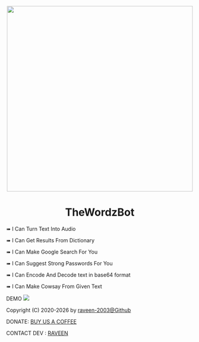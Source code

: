<p align="center"><a href="https://t.me/theWordzBot"><img src="https://cdn.dribbble.com/users/2335370/screenshots/12675987/media/6720c63011823808890ea19fc94d48a7.jpg" width="500"></a></p> 

<h1 align="center">TheWordzBot</h1>

<p> ➠ I Can Turn Text Into Audio </p>
<p> ➠ I Can Get Results From Dictionary</p>
<p> ➠ I Can Make Google Search For You</p>
<p> ➠ I Can Suggest Strong Passwords For You</p>
<p> ➠ I Can Encode And Decode text in base64 format</p>
<p> ➠ I Can Make Cowsay From Given Text</p>

DEMO
 <a href="https://t.me/TheWordzBot"><img src="https://img.shields.io/badge/Bot%20Status%20-UP-green"></a>

Copyright (C) 2020-2026 by <a href="https://github.com/raveen-2003">raveen-2003@Github</a>

DONATE: <a href="https://upayi.me/raveen-2003@axl">BUY US A COFFEE</a>

CONTACT DEV : <a href="t.me/im_raveen">RAVEEN</a>

